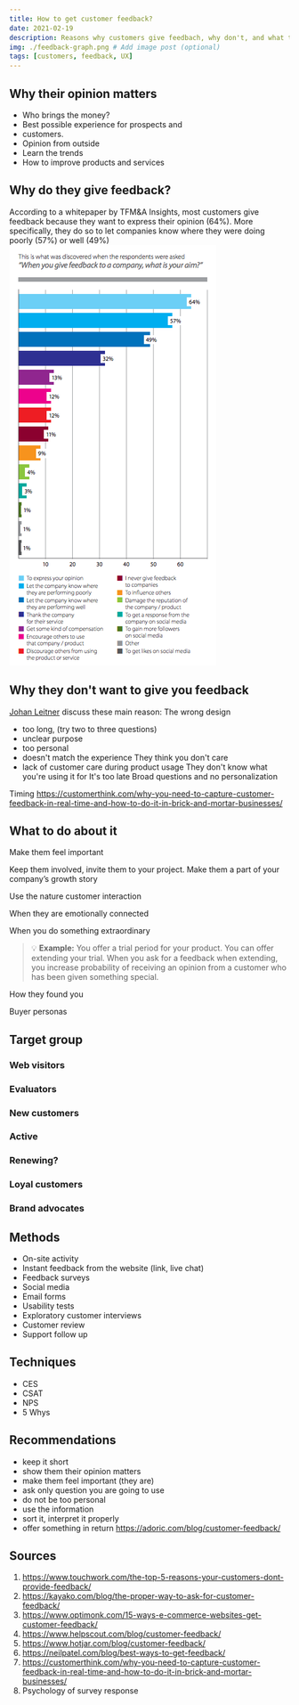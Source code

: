 ```yaml
---
title: How to get customer feedback?
date: 2021-02-19
description: Reasons why customers give feedbach, why don't, and what to do about it.
img: ./feedback-graph.png # Add image post (optional)
tags: [customers, feedback, UX]
---
```

## Why their opinion matters

- Who brings the money?
- Best possible experience for prospects and 
- customers.
- Opinion from outside
- Learn the trends
- How to improve products and services


## Why do they give feedback?

According to a whitepaper by TFM&A Insights, most customers give feedback because they want to express their opinion (64%). More specifically, they do so to let companies know where they were doing poorly (57%) or well (49%)
![Feedback graph](./feedback-graph.png)

## Why they don't want to give you feedback

[Johan Leitner](https://www.touchwork.com/the-top-5-reasons-your-customers-dont-provide-feedback/) discuss these main reason:
The wrong design
- too long, (try two to three questions)
- unclear purpose
- too personal
- doesn't match the experience
They think you don't care
- lack of customer care during product usage
They don't know what you're using it for
It's too late
Broad questions and no personalization

Timing https://customerthink.com/why-you-need-to-capture-customer-feedback-in-real-time-and-how-to-do-it-in-brick-and-mortar-businesses/

## What to do about it

Make them feel important

Keep them involved, invite them to your project. Make them a part of your company’s growth story

Use the nature customer interaction

When they are emotionally connected

When you do something extraordinary

>&#128161; **Example:** You offer a trial period for your product. You can offer extending your trial. When you ask for a feedback when extending, you increase probability of receiving an opinion from a customer who has been given something special.

How they found you

Buyer personas

## Target group

### Web visitors

### Evaluators

### New customers

### Active

### Renewing?

### Loyal customers

### Brand advocates

## Methods

- On-site activity
- Instant feedback from the website (link, live chat)
- Feedback surveys
- Social media
- Email forms
- Usability tests
- Exploratory customer interviews
- Customer review
- Support follow up

## Techniques

- CES
- CSAT
- NPS
- 5 Whys

## Recommendations

- keep it short
- show them their opinion matters
- make them feel important (they are)
- ask only question you are going to use
- do not be too personal
- use the information
- sort it, interpret it properly
- offer something in return
https://adoric.com/blog/customer-feedback/

## Sources
1. https://www.touchwork.com/the-top-5-reasons-your-customers-dont-provide-feedback/
2. https://kayako.com/blog/the-proper-way-to-ask-for-customer-feedback/
3. https://www.optimonk.com/15-ways-e-commerce-websites-get-customer-feedback/
4. https://www.helpscout.com/blog/customer-feedback/
5. https://www.hotjar.com/blog/customer-feedback/
6. https://neilpatel.com/blog/best-ways-to-get-feedback/
7. https://customerthink.com/why-you-need-to-capture-customer-feedback-in-real-time-and-how-to-do-it-in-brick-and-mortar-businesses/
8. Psychology of survey response 

